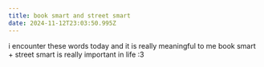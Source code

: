 ```yaml
---
title: book smart and street smart
date: 2024-11-12T23:03:50.995Z
---
```


i encounter these words today and it is really meaningful to me
book smart + street smart is really important in life :3